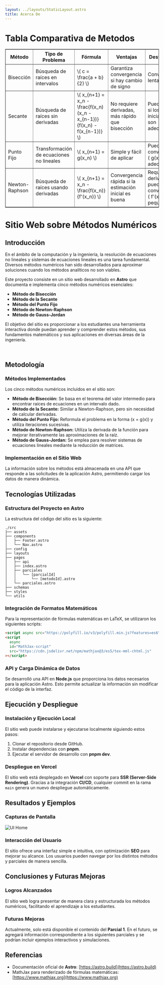 ```yaml
---
layout: ../layouts/StaticLayout.astro
title: Acerca De
---
```


# Tabla Comparativa de Metodos
<div class="overflow-auto">
<table border="1" class="border">
    <tr class="border">
        <th class="border">Método</th>
        <th class="border">Tipo de Problema</th>
        <th class="border">Fórmula</th>
        <th class="border">Ventajas</th>
        <th class="border">Desventajas</th>
        <th class="border">Aplicaciones</th>
    </tr>
    <tr class="border">
        <td class="border text-sm p-2">Bisección</td>
        <td class="border text-sm p-2">Búsqueda de raíces en intervalos</td>
        <td class="border text-sm p-2">\( c = \frac{a + b}{2} \)</td>
        <td class="border text-sm p-2">Garantiza convergencia si hay cambio de signo</td>
        <td class="border text-sm p-2">Convergencia lenta</td>
        <td class="border text-sm p-2">Raíces en problemas de ingeniería y ciencia</td>
    </tr>
    <tr class="border">
        <td class="border text-sm p-2">Secante</td>
        <td class="border text-sm p-2">Búsqueda de raíces sin derivadas</td>
        <td class="border text-sm p-2">\( x_{n+1} = x_n - \frac{f(x_n) (x_n - x_{n-1})}{f(x_n) - f(x_{n-1})} \)</td>
        <td class="border text-sm p-2">No requiere derivadas, más rápido que bisección</td>
        <td class="border text-sm p-2">Puede fallar si los puntos iniciales no son adecuados</td>
        <td class="border text-sm p-2">Optimización y modelos financieros</td>
    </tr>
    <tr class="border">
        <td class="border text-sm p-2">Punto Fijo</td>
        <td class="border text-sm p-2">Transformación de ecuaciones no lineales</td>
        <td class="border text-sm p-2">\( x_{n+1} = g(x_n) \)</td>
        <td class="border text-sm p-2">Simple y fácil de aplicar</td>
        <td class="border text-sm p-2">Puede no converger si \( g(x) \) no es adecuada</td>
        <td class="border text-sm p-2">Modelado de procesos iterativos</td>
    </tr>
    <tr class="border">
        <td class="border text-sm p-2">Newton-Raphson</td>
        <td class="border text-sm p-2">Búsqueda de raíces usando derivadas</td>
        <td class="border text-sm p-2">\( x_{n+1} = x_n - \frac{f(x_n)}{f'(x_n)} \)</td>
        <td class="border text-sm p-2">Convergencia rápida si la estimación inicial es buena</td>
        <td class="border text-sm p-2">Requiere derivada, puede no converger si \( f'(x) \) es pequeña</td>
        <td class="border text-sm p-2">Cálculo de raíces en análisis numérico y machine learning</td>
    </tr>
</table>
</div>


# Sitio Web sobre Métodos Numéricos

## Introducción

En el ámbito de la computación y la ingeniería, la resolución de ecuaciones no lineales y sistemas de ecuaciones lineales es una tarea fundamental. Diversos métodos numéricos han sido desarrollados para aproximar soluciones cuando los métodos analíticos no son viables.

Este proyecto consiste en un sitio web desarrollado en **Astro** que documenta e implementa cinco métodos numéricos esenciales:

- **Método de Bisección**
- **Método de la Secante**
- **Método del Punto Fijo**
- **Método de Newton-Raphson**
- **Método de Gauss-Jordan**

El objetivo del sitio es proporcionar a los estudiantes una herramienta interactiva donde puedan aprender y comprender estos métodos, sus fundamentos matemáticos y sus aplicaciones en diversas áreas de la ingeniería.

<br>

## Metodología

### Métodos Implementados
Los cinco métodos numéricos incluidos en el sitio son:

- **Método de Bisección:** Se basa en el teorema del valor intermedio para encontrar raíces de ecuaciones en un intervalo dado.
- **Método de la Secante:** Similar a Newton-Raphson, pero sin necesidad de calcular derivadas.
- **Método del Punto Fijo:** Reformula el problema en la forma \(x = g(x)\) y utiliza iteraciones sucesivas.
- **Método de Newton-Raphson:** Utiliza la derivada de la función para mejorar iterativamente las aproximaciones de la raíz.
- **Método de Gauss-Jordan:** Se emplea para resolver sistemas de ecuaciones lineales mediante la reducción de matrices.

### Implementación en el Sitio Web
La información sobre los métodos está almacenada en una API que responde a las solicitudes de la aplicación Astro, permitiendo cargar los datos de manera dinámica.

## Tecnologías Utilizadas

### Estructura del Proyecto en Astro
La estructura del código del sitio es la siguiente:

```
./src
├── assets
├── components
│   ├── Footer.astro
│   └── Nav.astro
├── config
├── layouts
├── pages
│   ├── api
│   ├── index.astro
│   ├── parciales
│   │   └── [parcialId]
│   │       └── [metodoId].astro
│   └── parciales.astro
├── schemas
├── styles
└── utils
```

### Integración de Formatos Matemáticos
Para la representación de fórmulas matemáticas en LaTeX, se utilizaron los siguientes scripts:
```html
<script async src="https://polyfill.io/v3/polyfill.min.js?features=es6"></script>
<script
  async
  id="MathJax-script"
  src="https://cdn.jsdelivr.net/npm/mathjax@3/es5/tex-mml-chtml.js"
></script>
```

### API y Carga Dinámica de Datos
Se desarrolló una API en **Node.js** que proporciona los datos necesarios para la aplicación Astro. Esto permite actualizar la información sin modificar el código de la interfaz.

## Ejecución y Despliegue

### Instalación y Ejecución Local
El sitio web puede instalarse y ejecutarse localmente siguiendo estos pasos:
1. Clonar el repositorio desde GitHub.
2. Instalar dependencias con **pnpm**.
3. Ejecutar el servidor de desarrollo con **pnpm dev**.

### Despliegue en Vercel
El sitio web está desplegado en **Vercel** con soporte para **SSR (Server-Side Rendering)**. Gracias a la integración **CI/CD**, cualquier commit en la rama `main` genera un nuevo despliegue automáticamente.

## Resultados y Ejemplos

### Capturas de Pantalla
![UI Home](/img/docs/ui-home.png)

### Interacción del Usuario
El sitio ofrece una interfaz simple e intuitiva, con optimización **SEO** para mejorar su alcance. Los usuarios pueden navegar por los distintos métodos y parciales de manera sencilla.

## Conclusiones y Futuras Mejoras

### Logros Alcanzados
El sitio web logra presentar de manera clara y estructurada los métodos numéricos, facilitando el aprendizaje a los estudiantes.

### Futuras Mejoras
Actualmente, solo está disponible el contenido del **Parcial 1**. En el futuro, se agregará información correspondiente a los siguientes parciales y se podrían incluir ejemplos interactivos y simulaciones.

## Referencias
- Documentación oficial de **Astro**: [https://astro.build](https://astro.build)
- MathJax para renderizado de fórmulas matemáticas: [https://www.mathjax.org](https://www.mathjax.org)

